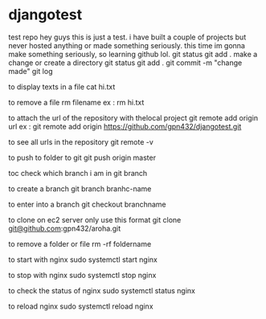 # djangotest
test repo
hey guys this is just a test.
i have built a couple of projects but never hosted anything or made something seriously. 
this time im gonna make something seriously, so learning github lol. 
git status
git add . 
make a change or create a directory
git status
git add .
git commit -m "change made"
git log

to display texts in a file
cat hi.txt

to remove a file 
rm filename
ex : rm hi.txt

to attach the url of the repository with thelocal project
git remote add origin url
ex : git remote add origin https://github.com/gpn432/djangotest.git

to see all urls in the repository
git remote -v

to push to folder to git
git push origin master

toc check which branch i am in 
git branch

to create a branch
git branch branhc-name

to enter into a branch
git checkout branchname

to clone on ec2 server only use this format 
git clone git@github.com:gpn432/aroha.git

to remove a folder or file 
rm -rf foldername

to start with nginx 
sudo systemctl start nginx

to stop with nginx 
sudo systemctl stop nginx

to check the status of nginx
sudo systemctl status nginx

to reload nginx
sudo systemctl reload nginx


